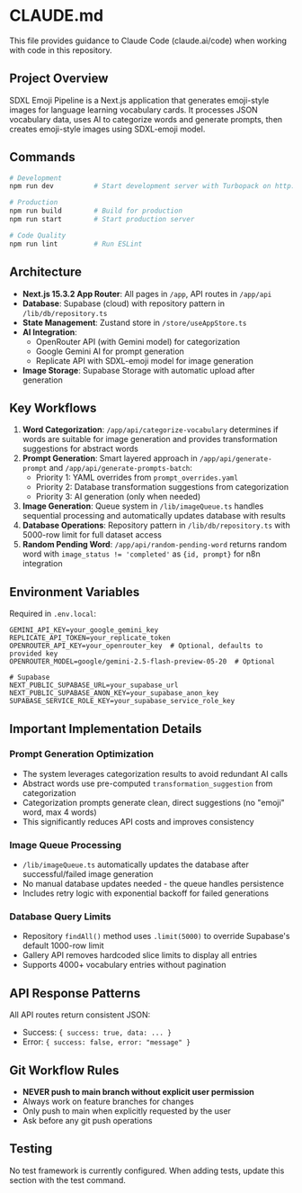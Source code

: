 # CLAUDE.md

This file provides guidance to Claude Code (claude.ai/code) when working with code in this repository.

## Project Overview

SDXL Emoji Pipeline is a Next.js application that generates emoji-style images for language learning vocabulary cards. It processes JSON vocabulary data, uses AI to categorize words and generate prompts, then creates emoji-style images using SDXL-emoji model.

## Commands

```bash
# Development
npm run dev          # Start development server with Turbopack on http://localhost:3000

# Production
npm run build        # Build for production
npm run start        # Start production server

# Code Quality
npm run lint         # Run ESLint
```

## Architecture

- **Next.js 15.3.2 App Router**: All pages in `/app`, API routes in `/app/api`
- **Database**: Supabase (cloud) with repository pattern in `/lib/db/repository.ts`
- **State Management**: Zustand store in `/store/useAppStore.ts`
- **AI Integration**:
  - OpenRouter API (with Gemini model) for categorization
  - Google Gemini AI for prompt generation
  - Replicate API with SDXL-emoji model for image generation
- **Image Storage**: Supabase Storage with automatic upload after generation

## Key Workflows

1. **Word Categorization**: `/app/api/categorize-vocabulary` determines if words are suitable for image generation and provides transformation suggestions for abstract words
2. **Prompt Generation**: Smart layered approach in `/app/api/generate-prompt` and `/app/api/generate-prompts-batch`:
   - Priority 1: YAML overrides from `prompt_overrides.yaml`
   - Priority 2: Database transformation suggestions from categorization
   - Priority 3: AI generation (only when needed)
3. **Image Generation**: Queue system in `/lib/imageQueue.ts` handles sequential processing and automatically updates database with results
4. **Database Operations**: Repository pattern in `/lib/db/repository.ts` with 5000-row limit for full dataset access
5. **Random Pending Word**: `/app/api/random-pending-word` returns random word with `image_status != 'completed'` as `{id, prompt}` for n8n integration

## Environment Variables

Required in `.env.local`:
```
GEMINI_API_KEY=your_google_gemini_key
REPLICATE_API_TOKEN=your_replicate_token
OPENROUTER_API_KEY=your_openrouter_key  # Optional, defaults to provided key
OPENROUTER_MODEL=google/gemini-2.5-flash-preview-05-20  # Optional

# Supabase
NEXT_PUBLIC_SUPABASE_URL=your_supabase_url
NEXT_PUBLIC_SUPABASE_ANON_KEY=your_supabase_anon_key
SUPABASE_SERVICE_ROLE_KEY=your_supabase_service_role_key
```

## Important Implementation Details

### Prompt Generation Optimization
- The system leverages categorization results to avoid redundant AI calls
- Abstract words use pre-computed `transformation_suggestion` from categorization
- Categorization prompts generate clean, direct suggestions (no "emoji" word, max 4 words)
- This significantly reduces API costs and improves consistency

### Image Queue Processing
- `/lib/imageQueue.ts` automatically updates the database after successful/failed image generation
- No manual database updates needed - the queue handles persistence
- Includes retry logic with exponential backoff for failed generations

### Database Query Limits
- Repository `findAll()` method uses `.limit(5000)` to override Supabase's default 1000-row limit
- Gallery API removes hardcoded slice limits to display all entries
- Supports 4000+ vocabulary entries without pagination

## API Response Patterns

All API routes return consistent JSON:
- Success: `{ success: true, data: ... }`
- Error: `{ success: false, error: "message" }`

## Git Workflow Rules

- **NEVER push to main branch without explicit user permission**
- Always work on feature branches for changes
- Only push to main when explicitly requested by the user
- Ask before any git push operations

## Testing

No test framework is currently configured. When adding tests, update this section with the test command.